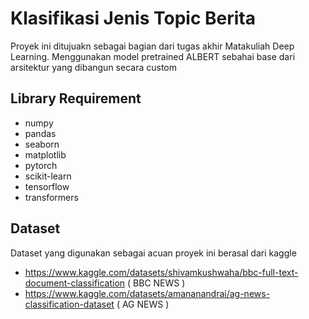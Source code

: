 # Klasifikasi Jenis Topic Berita

Proyek ini ditujuakn sebagai bagian dari tugas akhir Matakuliah Deep Learning.
Menggunakan model pretrained ALBERT sebahai base dari arsitektur yang dibangun secara custom

## Library Requirement

- numpy
- pandas
- seaborn
- matplotlib
- pytorch
- scikit-learn
- tensorflow
- transformers

## Dataset

Dataset yang digunakan sebagai acuan proyek ini berasal dari kaggle

- https://www.kaggle.com/datasets/shivamkushwaha/bbc-full-text-document-classification ( BBC NEWS )
- https://www.kaggle.com/datasets/amananandrai/ag-news-classification-dataset ( AG NEWS )
